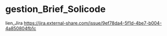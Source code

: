 # gestion_Brief_Solicode
lien_Jira  https://jira.external-share.com/issue/9ef78da4-5f1d-4be7-b004-4a850804fb1c

